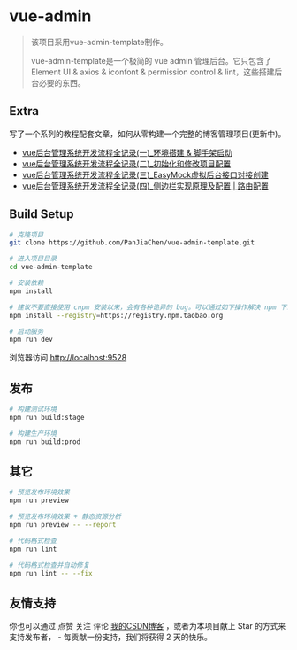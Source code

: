 # vue-admin

> 该项目采用vue-admin-template制作。
>
> vue-admin-template是一个极简的 vue admin 管理后台。它只包含了 Element UI & axios & iconfont & permission control & lint，这些搭建后台必要的东西。

## Extra

写了一个系列的教程配套文章，如何从零构建一个完整的博客管理项目(更新中)。

- [vue后台管理系统开发流程全记录(一)_环境搭建 & 脚手架启动](https://blog.csdn.net/weixin_45809580/article/details/114369239)
- [vue后台管理系统开发流程全记录(二)_初始化和修改项目配置](https://blog.csdn.net/weixin_45809580/article/details/114369541)
- [vue后台管理系统开发流程全记录(三)_EasyMock虚拟后台接口对接创建](https://blog.csdn.net/weixin_45809580/article/details/115148129)
- [vue后台管理系统开发流程全记录(四)_侧边栏实现原理及配置 | 路由配置](https://blog.csdn.net/weixin_45809580/article/details/115984085)

## Build Setup

```bash
# 克隆项目
git clone https://github.com/PanJiaChen/vue-admin-template.git

# 进入项目目录
cd vue-admin-template

# 安装依赖
npm install

# 建议不要直接使用 cnpm 安装以来，会有各种诡异的 bug。可以通过如下操作解决 npm 下载速度慢的问题
npm install --registry=https://registry.npm.taobao.org

# 启动服务
npm run dev
```

浏览器访问 [http://localhost:9528](http://localhost:9528)

## 发布

```bash
# 构建测试环境
npm run build:stage

# 构建生产环境
npm run build:prod
```

## 其它

```bash
# 预览发布环境效果
npm run preview

# 预览发布环境效果 + 静态资源分析
npm run preview -- --report

# 代码格式检查
npm run lint

# 代码格式检查并自动修复
npm run lint -- --fix
```

## 友情支持

你也可以通过 点赞 关注 评论 [我的CSDN博客](https://blog.csdn.net/weixin_45809580?spm=1001.2014.3001.5343) ，或者为本项目献上 Star 的方式来支持发布者， - 每贡献一份支持，我们将获得 2 天的快乐。


